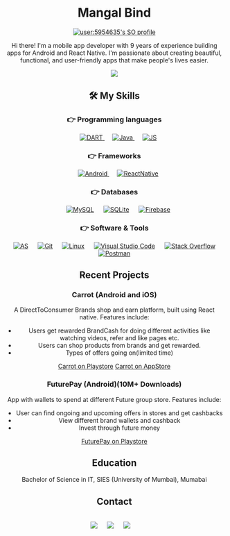 <div align="center">
  <div align="center"> <h1> Mangal Bind  </h1>
    <a href="https://github.com/johannchopin/stackoverflow-readme-profile">
  <img src="https://stackoverflow-readme-profile.johannchopin.fr/profile-small/5954635?theme=dark" alt="user:5954635's SO profile">
</a>
  </div>
  <p>Hi there! I'm a mobile app developer with 9 years of experience building apps for Android and React Native. I'm passionate about creating beautiful, functional, and user-friendly apps that make people's lives easier.</p>
  
![](https://camo.githubusercontent.com/992babdffd8c74a1502de375fbdf7e4d54773242/68747470733a2f2f6d656469612e67697068792e636f6d2f6d656469612f53576f536b4e36447854737a71494b4571762f67697068792e676966)
  
  
  <h2>🛠️ My Skills</h2>
  
  ### 👉 Programming languages

<p> 
 &emsp;
  <a href="https://kotlinlang.org/docs/home.html">
    <img alt="DART" src="https://img.shields.io/badge/-Kotlin-brightgreen?style=for-the-badge&logo=kotlin&logoColor=white"/>
  </a>
  &emsp;
  <a href="https://www.java.com/en/">
    <img alt="Java" src="https://img.shields.io/badge/Java-ED8B00?style=for-the-badge&logo=java&logoColor=white"/>
  </a>
  &emsp;
  <a href="https://developer.mozilla.org/en-US/docs/Web/JavaScript">
    <img alt="JS" src="https://img.shields.io/badge/-Javascript-blue?style=for-the-badge&logo=javascript&logoColor=white"/>
  </a>


</p>

### 👉 Frameworks
<p> 
  &emsp;
  <a href="" target="_blank"> 
     <img alt="Android" src="https://img.shields.io/badge/-Android-brightgreen?style=for-the-badge&logo=android&logoColor=white">
   </a>
  &emsp; 
  <a href="/" target="_blank"> 
   <img alt="ReactNative" src="https://img.shields.io/badge/-React%20Native-blue?style=for-the-badge&logo=React&logoColor=white">
  </a>   
</p>

### 👉 Databases
<p>
  &emsp;
    <a href="https://www.mysql.com/"><img alt="MySQL" src="https://img.shields.io/badge/MySQL-00000F?style=for-the-badge&logo=mysql&logoColor=white"></a>
  &emsp;
    <a href="https://www.sqlite.org/"><img alt="SQLite" src ="https://img.shields.io/badge/SQLite-07405E?style=for-the-badge&logo=sqlite&logoColor=white"/></a>
  &emsp;
<a href="https://firebase.google.com/"><img alt="Firebase" src ="https://img.shields.io/badge/firebase-ffca28?style=for-the-badge&logo=firebase&logoColor=black"></a>
 </p>
  
### 👉 Software & Tools
 
<p>
  &emsp;
    <a href="#"><img alt="AS" src="https://img.shields.io/badge/-Android%20Studio-green?style=for-the-badge&logo=androidstudio&logoColor=white"></a>
  &emsp;
    <a href="#"><img alt="Git" src="https://img.shields.io/badge/Git-F05032?style=for-the-badge&logo=git&logoColor=white"></a>
  &emsp;
    <a href="#"><img alt="Linux" src="https://img.shields.io/badge/Linux-FCC624?style=for-the-badge&logo=linux&logoColor=black"></a>
  &emsp;
    <a href="#"><img alt="Visual Studio Code" src="https://img.shields.io/badge/Visual_Studio_Code-0078D4?style=for-the-badge&logo=visual%20studio%20code&logoColor=white"></a>
  &emsp;
    <a href="#"><img alt="Stack Overflow" src="https://img.shields.io/badge/-Gradle-green?style=for-the-badge&logo=gradle&logoColor=white"></a>
    &emsp;
    <a href="#"><img alt="Postman" src="https://img.shields.io/badge/Postman-FF6C37?style=for-the-badge&logo=Postman&logoColor=white"></a>
    
</p>
  <h2>Recent Projects</h2>
  <h3>Carrot (Android and iOS)</h3>
  <p>A DirectToConsumer Brands shop and earn platform, built using React native. Features include:</p>
  <ul>
    <li>Users get rewarded BrandCash for doing different activities like watching videos, refer and like pages etc.</li>
    <li>Users can shop products from brands and get rewarded.</li>
    <li>Types of offers going on(limited time) </li>
  </ul>
  <a href="https://play.google.com/store/apps/details?id=com.getcarrot.android">Carrot on Playstore</a>
  <a href="https://apps.apple.com/in/app/carrot-discover-earn-belong/id1661622682">Carrot on AppStore</a>
  
  <h3>FuturePay (Android)(10M+ Downloads)</h3>
  <p>App with wallets to spend at different Future group store. Features include:</p>
  <ul>
    <li>User can find ongoing and upcoming offers in stores and get cashbacks</li>
    <li>View different brand wallets and cashback</li>
    <li>Invest through future money</li>
  </ul>
  <a href="https://play.google.com/store/apps/details?id=com.oxigen.futurepay">FuturePay on Playstore</a>
  <h2>Education</h2>
  <p>Bachelor of Science in IT, SIES (University of Mumbai), Mumabai</p>
  <h2>Contact</h2>
<br>	
<a target="_blank" href="https://www.linkedin.com/in/mangal-bind-49722a119"><img src="https://img.shields.io/badge/-LinkedIn-0077B5?style=for-the-badge&logo=Linkedin&logoColor=white"></img></a>
&emsp;
<a target="_blank" href="mailto:mangalbind93@gmail.com"
><img src="https://img.shields.io/badge/-Gmail-D14836?style=for-the-badge&logo=Gmail&logoColor=white"></img></a>
&emsp;
<a target="_blank" href="https://stackoverflow.com/users/5954635/man"><img src="https://img.shields.io/badge/-StackOverflow-orange?style=for-the-badge&logo=stackoverflow&logoColor=white"></img></a>
&emsp;


<br>
</p>
</div>






